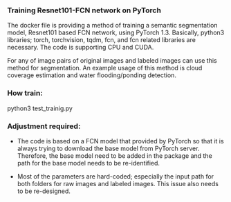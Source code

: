 ### Training Resnet101-FCN network on PyTorch

The docker file is providing a method of training a semantic segmentation model, Resnet101 based FCN network, using PyTorch 1.3. Basically, python3 libraries; torch, torchvision, tqdm, fcn, and fcn related libraries are necessary. The code is supporting CPU and CUDA.

For any of image pairs of original images and labeled images can use this method for segmentation. An example usage of this method is cloud coverage estimation and water flooding/ponding detection.

### How train:

python3 test_trainig.py

### Adjustment required:

- The code is based on a FCN model that provided by PyTorch so that it is always trying to download the base model from PyTorch server. Therefore, the base model need to be added in the package and the path for the base model needs to be re-identified.

- Most of the parameters are hard-coded; especially the input path for both folders for raw images and labeled images. This issue also needs to be re-designed.
